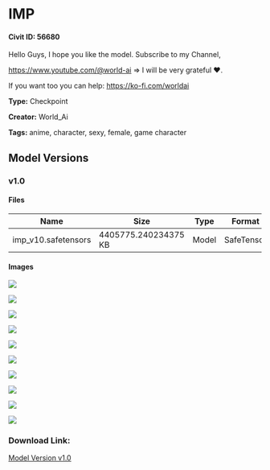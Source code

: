 # IMP

#### Civit ID: 56680

<p>Hello Guys, I hope you like the model. Subscribe to my Channel,</p><p><a target="_blank" rel="ugc" href="https://www.youtube.com/@world-ai">https://www.youtube.com/@world-ai</a> =&gt; I will be very grateful ♥.</p><p>If you want too you can help: <a target="_blank" rel="ugc" href="https://ko-fi.com/worldai">https://ko-fi.com/worldai</a></p>

**Type:** Checkpoint

**Creator:** World_Ai

**Tags:** anime, character, sexy, female, game character

## Model Versions

### v1.0



#### Files

| Name | Size | Type | Format | Download Url | AutoV1 | AutoV2 | SHA256 | CRC32 | BLAKE3 |
| --- | --- | --- | --- | --- | --- | --- | --- | --- | --- |
| imp_v10.safetensors | 4405775.240234375 KB | Model | SafeTensor | https://civitai.com/api/download/models/61106 | 1AD5970A | 166726CFB3 | 166726CFB3B7CC0FF05D60F557A35C6ECCBFA514BC5AEDE8F084AC9B0683A37B | CD82C091 | EF53153B03C2AEF2D0325A1ADCA1851A9BC1D93A27541FBB73F28A5531386C31 |

#### Images

<p><img src="https://image.civitai.com/xG1nkqKTMzGDvpLrqFT7WA/4b42b27f-c71f-438b-8eee-2b26fcaea328/width=450/669876.jpeg" /></p>

<p><img src="https://image.civitai.com/xG1nkqKTMzGDvpLrqFT7WA/1d12c410-a6e4-46ce-a699-9f74f41e0336/width=450/669878.jpeg" /></p>

<p><img src="https://image.civitai.com/xG1nkqKTMzGDvpLrqFT7WA/a278a829-e685-4247-badf-d85e64051006/width=450/669873.jpeg" /></p>

<p><img src="https://image.civitai.com/xG1nkqKTMzGDvpLrqFT7WA/6d9d0455-09bc-446e-8fa4-a150f950e075/width=450/669877.jpeg" /></p>

<p><img src="https://image.civitai.com/xG1nkqKTMzGDvpLrqFT7WA/48ff4fa9-163e-483c-b00a-b67109fdeae5/width=450/669882.jpeg" /></p>

<p><img src="https://image.civitai.com/xG1nkqKTMzGDvpLrqFT7WA/00f625d0-9725-43b7-8751-f85affdfbdf0/width=450/669881.jpeg" /></p>

<p><img src="https://image.civitai.com/xG1nkqKTMzGDvpLrqFT7WA/10a8893c-b0de-4d68-a020-c5c008abc515/width=450/669875.jpeg" /></p>

<p><img src="https://image.civitai.com/xG1nkqKTMzGDvpLrqFT7WA/a6e6eed9-5bb4-4ac6-b4f1-97264c3c60b2/width=450/669874.jpeg" /></p>

<p><img src="https://image.civitai.com/xG1nkqKTMzGDvpLrqFT7WA/0647894c-8de1-470e-a092-92d06448d116/width=450/669872.jpeg" /></p>

<p><img src="https://image.civitai.com/xG1nkqKTMzGDvpLrqFT7WA/53e14e31-c9b0-4c82-a688-abe16c145117/width=450/669880.jpeg" /></p>

### Download Link:

[Model Version v1.0](https://civitai.com/api/download/models/61106)

